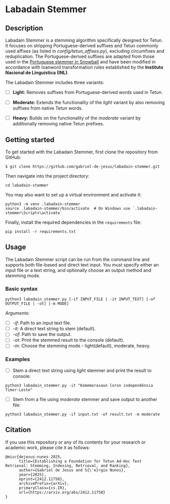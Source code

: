 # Labadain Stemmer

## Description
Labadain Stemmer is a stemming algorithm specifically designed for Tetun. It focuses on stripping Portuguese-derived suffixes and Tetun commonly used affixes (as listed in *config/tetun_affixes.py*), excluding circumfixes and reduplication. The Portuguese-derived suffixes are adapted from those used in the [Portuguese stemmer in Snowball](https://snowballstem.org/algorithms/portuguese/stemmer.html) and have been modified in accordance with loanword transformation rules established by the **Instituto Nacional de Linguística (INL)**. 

The Labadain Stemmer includes three variants:

- [ ] **Light:** Removes suffixes from Portuguese-derived words used in Tetun.

- [ ] **Moderate:** Extends the functionality of the *light* variant by also removing suffixes from native Tetun words.

- [ ] **Heavy:** Builds on the functionality of the *moderate* variant by additionally removing native Tetun prefixes.


## Getting started

To get started with the Labadain Stemmer, first clone the repository from GitHub:

```
$ git clone https://github.com/gabriel-de-jesus/labadain-stemmer.git

```

Then navigate into the project directory:
```
cd labadain-stemmer
```

You may also want to set up a virtual environment and activate it:

```
python3 -m venv .labadain-stemmer
source .labadain-stemmer/bin/activate  # On Windows use `.labadain-stemmer\Scripts\activate`
```

Finally, install the required dependencies in the `requirements` file:

```
pip install -r requirements.txt
```


## Usage

The Labadain Stemmer script can be run from the command line and supports both file-based and direct text input. You must specify either an input file or a text string, and optionally choose an output method and stemming mode.

### Basic syntax
```
python3 labadain_stemmer.py [-if INPUT_FILE | -it INPUT_TEXT] [-of OUTPUT_FILE | -ot] [-m MODE]
```

*Arguments:*

- [ ] *-if*: Path to an input text file.
- [ ] *-it*: A direct text string to stem (default).
- [ ] *-of*: Path to save the output.
- [ ] *-ot*: Print the stemmed result to the console (default).
- [ ] *-m*: Choose the stemming mode - light(default), moderate, heavy.

### Examples

- [ ] Stem a direct text string using *light* stemmer and print the result to console:

```
python3 labadain_stemmer.py -it "Komemorasaun loron independénsia Timor-Leste"
```

- [ ] Stem from a file using *moderate* stemmer and save output to another file:

```
python3 labadain_stemmer.py -if input.txt -of result.txt -m moderate
```


## Citation
If you use this repository or any of its contents for your research or academic work, please cite it as follows:

```
@misc{dejesus-nunes-2025,
      title={Establishing a Foundation for Tetun Ad-Hoc Text Retrieval: Stemming, Indexing, Retrieval, and Ranking}, 
      author={Gabriel de Jesus and S{\'e}rgio Nunes},
      year={2025},
      eprint={2412.11758},
      archivePrefix={arXiv},
      primaryClass={cs.IR},
      url={https://arxiv.org/abs/2412.11758}
}
```
